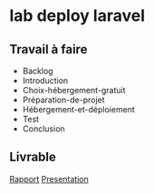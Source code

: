 # lab deploy laravel 
## Travail à faire
- Backlog
- Introduction
- Choix-hébergement-gratuit
- Préparation-de-projet
- Hébergement-et-déploiement
- Test
- Conclusion
## Livrable
[Rapport](https://labs-web.github.io/lab-deploy-laravel/Rapport)
[Presentation](https://labs-web.github.io/lab-deploy-laravel/presentation)